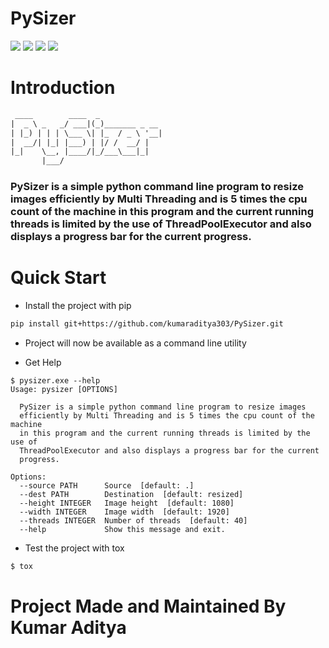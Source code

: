 # PySizer

![](https://travis-ci.com/kumaraditya303/PySizer.svg?token=Tp128txvcHsePdipY3xq&branch=master) ![](https://img.shields.io/codecov/c/github/kumaraditya303/PySizer?style=flat-square) ![](https://img.shields.io/pypi/pyversions/PySizer?style=flat-square) ![](https://img.shields.io/pypi/dm/PySizer)

# Introduction

```txt
 ____        ____  _
|  _ \ _   _/ ___|(_)_______ _ __
| |_) | | | \___ \| |_  / _ \ '__|
|  __/| |_| |___) | |/ /  __/ |
|_|    \__, |____/|_/___\___|_|
       |___/
```

### PySizer is a simple python command line program to resize images efficiently by Multi Threading and is 5 times the cpu count of the machine in this program and the current running threads is limited by the use of ThreadPoolExecutor and also displays a progress bar for the current progress.

# Quick Start

- Install the project with pip

```bash
pip install git+https://github.com/kumaraditya303/PySizer.git
```

- Project will now be available as a command line utility

- Get Help

```text
$ pysizer.exe --help
Usage: pysizer [OPTIONS]

  PySizer is a simple python command line program to resize images
  efficiently by Multi Threading and is 5 times the cpu count of the machine
  in this program and the current running threads is limited by the use of
  ThreadPoolExecutor and also displays a progress bar for the current
  progress.

Options:
  --source PATH      Source  [default: .]
  --dest PATH        Destination  [default: resized]
  --height INTEGER   Image height  [default: 1080]
  --width INTEGER    Image width  [default: 1920]
  --threads INTEGER  Number of threads  [default: 40]
  --help             Show this message and exit.
```

- Test the project with tox

```sh
$ tox
```

# Project Made and Maintained By Kumar Aditya
